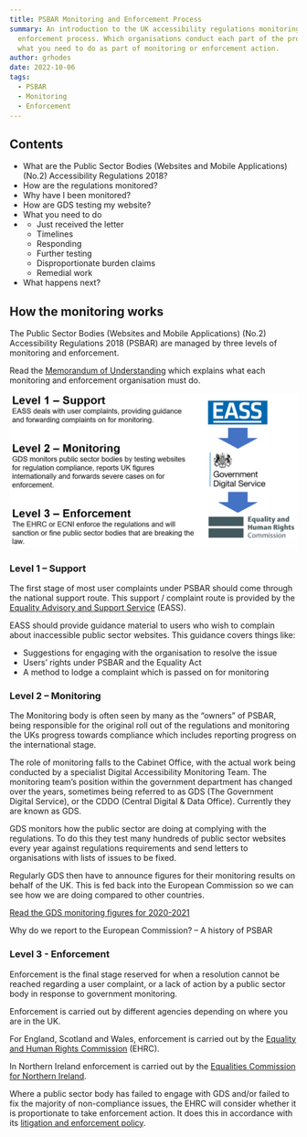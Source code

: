 ```yaml
---
title: PSBAR Monitoring and Enforcement Process
summary: An introduction to the UK accessibility regulations monitoring and
  enforcement process. Which organisations conduct each part of the process and
  what you need to do as part of monitoring or enforcement action.
author: grhodes
date: 2022-10-06
tags:
  - PSBAR
  - Monitoring
  - Enforcement
---
```

## Contents

* What are the Public Sector Bodies (Websites and Mobile Applications) (No.2) Accessibility Regulations 2018?
* How are the regulations monitored?
* Why have I been monitored?
* How are GDS testing my website?
* What you need to do
* * Just received the letter
  * Timelines
  * Responding
  * Further testing
  * Disproportionate burden claims
  * Remedial work
* What happens next?

## How the monitoring works

The Public Sector Bodies (Websites and Mobile Applications) (No.2) Accessibility Regulations 2018 (PSBAR) are managed by three levels of monitoring and enforcement.

Read the [Memorandum of Understanding](https://www.gov.uk/government/publications/memorandum-of-understanding-monitoring-and-enforcement-of-public-sector-website-accessibility/memorandum-of-understanding) which explains what each monitoring and enforcement organisation must do.

![Monitoring graphic explaining Levels 1 to 3 of the monitoring and enforcement process. Content repeated in text below.](src/guideImg/monitoring-graph.png)

### Level 1 – Support

The first stage of most user complaints under PSBAR should come through the national support route. This support / complaint route is provided by the [Equality Advisory and Support Service](https://www.equalityadvisoryservice.com/) (EASS).

EASS should provide guidance material to users who wish to complain about inaccessible public sector websites. This guidance covers things like:

* Suggestions for engaging with the organisation to resolve the issue
* Users’ rights under PSBAR and the Equality Act
* A method to lodge a complaint which is passed on for monitoring

### Level 2 – Monitoring

The Monitoring body is often seen by many as the “owners” of PSBAR, being responsible for the original roll out of the regulations and monitoring the UKs progress towards compliance which includes reporting progress on the international stage.

The role of monitoring falls to the Cabinet Office, with the actual work being conducted by a specialist Digital Accessibility Monitoring Team. The monitoring team’s position within the government department has changed over the years, sometimes being referred to as GDS (The Government Digital Service), or the CDDO (Central Digital & Data Office). Currently they are known as GDS.

GDS monitors how the public sector are doing at complying with the regulations. To do this they test many hundreds of public sector websites every year against regulations requirements and send letters to organisations with lists of issues to be fixed.

Regularly GDS then have to announce figures for their monitoring results on behalf of the UK. This is fed back into the European Commission so we can see how we are doing compared to other countries.

[Read the GDS monitoring figures for 2020-2021](https://www.gov.uk/government/publications/accessibility-monitoring-of-public-sector-websites-and-mobile-apps-2020-2021/accessibility-monitoring-of-public-sector-websites-and-mobile-apps-2020-2021)

Why do we report to the European Commission? – A history of PSBAR

### Level 3 - Enforcement

Enforcement is the final stage reserved for when a resolution cannot be reached regarding a user complaint, or a lack of action by a public sector body in response to government monitoring.

Enforcement is carried out by different agencies depending on where you are in the UK.

For England, Scotland and Wales, enforcement is carried out by the [Equality and Human Rights Commission](https://www.equalityhumanrights.com/en) (EHRC).

In Northern Ireland enforcement is carried out by the [Equalities Commission for Northern Ireland](https://www.equalityni.org/Home).

Where a public sector body has failed to engage with GDS and/or failed to fix the majority of non-compliance issues, the EHRC will consider whether it is proportionate to take enforcement action. It does this in accordance with its [litigation and enforcement policy](https://www.equalityhumanrights.com/en/publication-download/our-litigation-and-enforcement-policy-2019-2022).